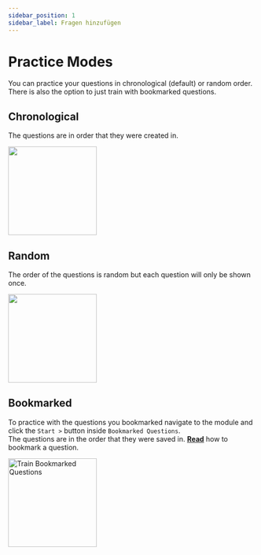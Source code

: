 ```yaml
---
sidebar_position: 1
sidebar_label: Fragen hinzufügen
---
```


# Practice Modes

You can practice your questions in chronological (default) or random order.  
There is also the option to just train with bookmarked questions.

## Chronological

The questions are in order that they were created in.

<img src="./.github/Docs/assets/images/practice-chronological.png" height="180px" />

## Random

The order of the questions is random but each question will only be shown once.

<img src="./.github/Docs/assets/images/practice-random.png" height="180px" />

## Bookmarked

To practice with the questions you bookmarked navigate to the module and click the `Start >` button inside `Bookmarked Questions`.  
The questions are in the order that they were saved in. **[Read](#bookmarked-questions)** how to bookmark a question.

<img src="./.github/Docs/assets/images/train-bookmarked-questions.png" alt="Train Bookmarked Questions" height="180px"/>